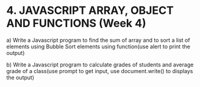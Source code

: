 # 4. JAVASCRIPT ARRAY, OBJECT AND FUNCTIONS (Week 4)

a) Write a Javascript program to find the sum of array and to sort a list of elements
using Bubble Sort elements using function(use alert to print the output)

b) Write a Javascript program to calculate grades of students and average grade of a
class(use prompt to get input, use document.write() to displays the output)